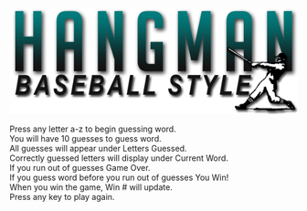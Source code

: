 <img src="assets/images/hangman.png" alt="banner">

Press any letter a-z to begin guessing word.<br>
You will have 10 guesses to guess word.<br>
All guesses will appear under Letters Guessed.<br>
Correctly guessed letters will display under Current Word.<br>
If you run out of guesses Game Over.<br>
If you guess word before you run out of guesses You Win!<br>
When you win the game, Win # will update.<br>
Press any key to play again.<br>
